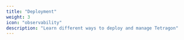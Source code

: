 ```yaml
---
title: "Deployment"
weight: 3
icon: "observability"
description: "Learn different ways to deploy and manage Tetragon"
---
```

